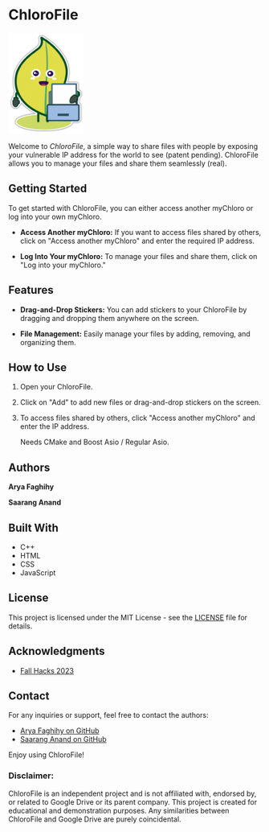 # ChloroFile
<img src="website/img/fileleaf.png" alt="Your Image" width="150" height="200" />

Welcome to <i> ChloroFile</i>, a simple way to share files with people by exposing your vulnerable IP address for the world to see (patent pending). ChloroFile allows you to manage your files and share them seamlessly (real).

## Getting Started

To get started with ChloroFile, you can either access another myChloro or log into your own myChloro.

- **Access Another myChloro:** If you want to access files shared by others, click on "Access another myChloro" and enter the required IP address.

- **Log Into Your myChloro:** To manage your files and share them, click on "Log into your myChloro."

## Features

- **Drag-and-Drop Stickers:** You can add stickers to your ChloroFile by dragging and dropping them anywhere on the screen.

- **File Management:** Easily manage your files by adding, removing, and organizing them.

## How to Use

1. Open your ChloroFile.
2. Click on "Add" to add new files or drag-and-drop stickers on the screen.
3. To access files shared by others, click "Access another myChloro" and enter the IP address.

   Needs CMake and Boost Asio / Regular Asio.

## Authors

<b> Arya Faghihy </b>

<b> Saarang Anand </b>

## Built With

- C++
- HTML
- CSS
- JavaScript

## License

This project is licensed under the MIT License - see the [LICENSE](LICENSE) file for details.

## Acknowledgments

- [Fall Hacks 2023](https://www.eventbrite.ca/e/fall-hacks-2023-tickets-735239048787?aff=oddtdtcreator)

## Contact

For any inquiries or support, feel free to contact the authors:

- [Arya Faghihy on GitHub](https://github.com/Arya-Fgmain)
- [Saarang Anand on GitHub](https://github.com/saaranganand)

Enjoy using ChloroFile!

<h3>Disclaimer:</h3>
ChloroFile is an independent project and is not affiliated with, endorsed by, or related to Google Drive or its parent company. This project is created for educational and demonstration purposes. Any similarities between ChloroFile and Google Drive are purely coincidental.
